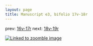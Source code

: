 ```yaml
---
layout: page
title: Manuscript e3, bifolio 17v-18r
---
```


prev: [16v-17r](../16v-17r/) next: [18v-19r](../18v-19r/)



[![Linked to zoomble image](http://www.homermultitext.org/iipsrv?IIIF=/project/homer/pyramidal/deepzoom/hmt/e3bifolio/v1/E3_17v_18r.tif/full/2000,/0/default.jpg)](http://www.homermultitext.org/ict2/?urn=urn:cite2:hmt:e3bifolio.v1:E3_17v_18r)

